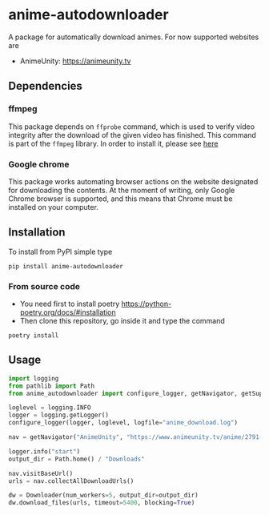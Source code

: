 # anime-autodownloader
A package for automatically download animes. For now supported websites are
- AnimeUnity: https://animeunity.tv

## Dependencies
### ffmpeg
This package depends on `ffprobe` command, which is used to verify video integrity after the download of the given video has finished. This command is part of the `ffmpeg` library. In order to install it, please see [here](https://ffmpeg.org/download.html)
### Google chrome
This package works automating browser actions on the website designated for downloading the contents. At the moment of writing, only Google Chrome browser is supported, and this means that Chrome must be installed on your computer.

## Installation
To install from PyPI simple type
```
pip install anime-autodownloader
```

### From source code
- You need first to install poetry https://python-poetry.org/docs/#installation
- Then clone this repository, go inside it and type the command 
```
poetry install
```


## Usage

```python
import logging
from pathlib import Path
from anime_autodownloader import configure_logger, getNavigator, getSupportedSites, Downloader

loglevel = logging.INFO
logger = logging.getLogger()
configure_logger(logger, loglevel, logfile="anime_download.log")

nav = getNavigator("AnimeUnity", "https://www.animeunity.tv/anime/2791-jujutsu-kaisen")

logger.info("start")
output_dir = Path.home() / "Downloads"

nav.visitBaseUrl()
urls = nav.collectAllDownloadUrls()

dw = Downloader(num_workers=5, output_dir=output_dir)
dw.download_files(urls, timeout=5400, blocking=True)
```
